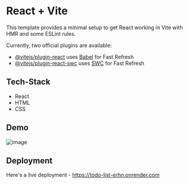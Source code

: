 # React + Vite

This template provides a minimal setup to get React working in Vite with HMR and some ESLint rules.

Currently, two official plugins are available:

- [@vitejs/plugin-react](https://github.com/vitejs/vite-plugin-react/blob/main/packages/plugin-react/README.md) uses [Babel](https://babeljs.io/) for Fast Refresh
- [@vitejs/plugin-react-swc](https://github.com/vitejs/vite-plugin-react-swc) uses [SWC](https://swc.rs/) for Fast Refresh

## Tech-Stack

- React
- HTML
- CSS

## Demo

![image](https://github.com/Amritha-07/Todo-List/assets/74042644/0fc1e502-e472-4188-8f20-f275554c1ea2)

## Deployment

Here's a live deployment - https://todo-list-erhn.onrender.com
